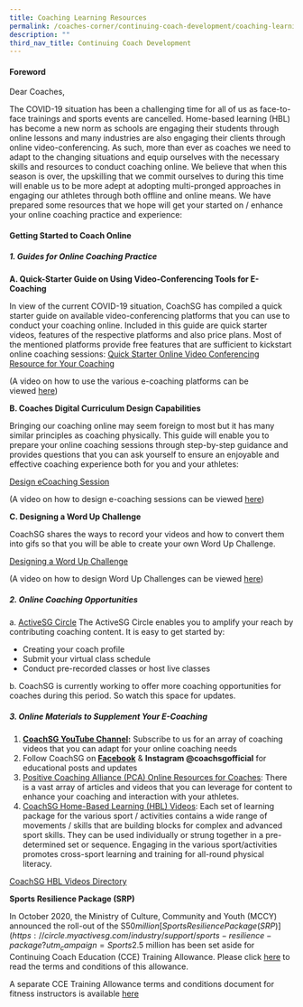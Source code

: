 ```yaml
---
title: Coaching Learning Resources
permalink: /coaches-corner/continuing-coach-development/coaching-learning-resources/
description: ""
third_nav_title: Continuing Coach Development
---
```

#### **Foreword**

Dear Coaches,

The COVID-19 situation has been a challenging time for all of us as face-to-face trainings and sports events are cancelled. Home-based learning (HBL) has become a new norm as schools are engaging their students through online lessons and many industries are also engaging their clients through online video-conferencing. As such, more than ever as coaches we need to adapt to the changing situations and equip ourselves with the necessary skills and resources to conduct coaching online. We believe that when this season is over, the upskilling that we commit ourselves to during this time will enable us to be more adept at adopting multi-pronged approaches in engaging our athletes through both offline and online means. We have prepared some resources that we hope will get your started on / enhance your online coaching practice and experience:

#### **Getting Started to Coach Online**

##### **1. Guides for Online Coaching Practice**

**A. Quick-Starter Guide on Using Video-Conferencing Tools for E-Coaching**

In view of the current COVID-19 situation, CoachSG has compiled a quick starter guide on available video-conferencing platforms that you can use to  conduct your coaching online. Included in this guide are quick starter videos, features of the respective platforms and also price plans. Most of the mentioned platforms provide free features that are sufficient to kickstart online coaching sessions:
[Quick Starter Online Video Conferencing Resource for Your Coaching](/files/Support/Coaches'%20Corner/Continuing%20Coach%20Development/Coaching%20Learning%20Resources/Quick_Starter_Online_Video_Conferencing_Resource_for_Your_Coaching.pdf)

(A video on how to use the various e-coaching platforms can be viewed [here](https://www.facebook.com/CoachSG1/videos/245327443374472/?))

**B. Coaches Digital Curriculum Design Capabilities**

Bringing our coaching online may seem foreign to most but it has many similar principles as coaching physically. This guide will enable you to prepare your online coaching sessions through step-by-step guidance and provides questions that you can ask yourself to ensure an enjoyable and effective coaching experience both for you and your athletes:

[Design eCoaching Session](/files/Support/Coaches'%20Corner/Continuing%20Coach%20Development/Coaching%20Learning%20Resources/Designing_eCoaching_Session_v4.pdf)

(A video on how to design e-coaching sessions can be viewed [here](https://www.facebook.com/CoachSG1/videos/249209429531732/))

**C. Designing a Word Up Challenge**

CoachSG shares the ways to record your videos and how to convert them into gifs so that you will be able to create your own Word Up Challenge.

[Designing a Word Up Challenge](/files/Support/Coaches'%20Corner/Continuing%20Coach%20Development/Coaching%20Learning%20Resources/Designing_a_Word_Up_Challenge.pdf)

(A video on how to design Word Up Challenges can be viewed [here](https://www.facebook.com/CoachSG1/videos/882258065626126/))

##### **2. Online Coaching Opportunities**
a. [ActiveSG Circle](https://circle.myactivesg.com/coaches/join-us)
The ActiveSG Circle enables you to amplify your reach by contributing coaching content. It is easy to get started by:

* Creating your coach profile
* Submit your virtual class schedule
* Conduct pre-recorded classes or host live classes

b. CoachSG is currently working to offer more coaching opportunities for coaches during this period. So watch this space for updates.

##### **3. Online Materials to Supplement Your E-Coaching**
1.  [**CoachSG YouTube Channel**](https://www.youtube.com/channel/UC6S-f5ZwoXcGs_TDbimGd5g)**:** Subscribe to us for an array of coaching videos that you can adapt for your online coaching needs
2.  Follow CoachSG on **[Facebook](https://m.facebook.com/CoachSG1/)** & **Instagram @coachsgofficial** for educational posts and updates
3.  [Positive Coaching Alliance (PCA) Online Resources for Coaches](https://www.positivecoach.org/coaches/): There is a vast array of articles and videos that you can leverage for content to enhance your coaching and interaction with your athletes.
4.  [CoachSG Home-Based Learning (HBL) Videos](https://www.youtube.com/channel/UC6S-f5ZwoXcGs_TDbimGd5g): Each set of learning package for the various sport / activities contains a wide range of movements / skills that are building blocks for complex and advanced sport skills. They can be used individually or strung together in a pre-determined set or sequence. Engaging in the various sport/activities promotes cross-sport learning and training for all-round physical literacy.

[CoachSG HBL Videos Directory](/files/Support/Coaches'%20Corner/Continuing%20Coach%20Development/Coaching%20Learning%20Resources/CoachSG_HBL_Videos_Directory_v2.pdf)

**Sports Resilience Package (SRP)**

In October 2020, the Ministry of Culture, Community and Youth (MCCY) announced the roll-out of the S$50 million [Sports Resilience Package (SRP)](https://circle.myactivesg.com/industry/support/sports-resilience-package?utm_campaign=Sports%20Resilience%20Package&utm_source=sportsg-corp&utm_medium=website) to support critical players in our sports ecosystem, preserve core capabilities in athlete pathway and pipeline development, and catalyze industry to provide innovative sports formats for Singaporeans to continue to stay active during the pandemic. Within the SRP, S$2.5 million has been set aside for Continuing Coach Education (CCE) Training Allowance. Please click [here](https://www.sportsingapore.gov.sg/-/media/SSC/Corporate/Files/Athletes-and-Coaches/For-Coaches/Coach-Development/Coaching-Learning-Resources/SRP-Coaching-Grant---Terms-and-Conditions-v3.ashx?la=en&hash=D21E6F7DE00AF40A8D0FADDAA9B59EAB51743BF7) to read the terms and conditions of this allowance.

A separate CCE Training Allowance terms and conditions document for fitness instructors is available [here](/files/Support/Coaches'%20Corner/Continuing%20Coach%20Development/Coaching%20Learning%20Resources/SRP_CCE_Training_Allowance_-_Terms_and_Conditions_(for_Fitness_Instructors).pdf)